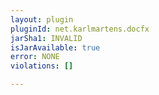 ```yaml
---
layout: plugin
pluginId: net.karlmartens.docfx
jarSha1: INVALID
isJarAvailable: true
error: NONE
violations: []

---
```

